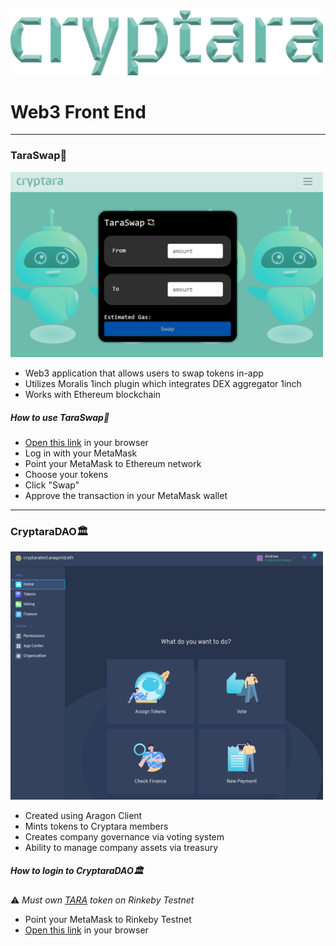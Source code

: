 <img src="/photos/cryptara_logo_1.png" alt="drawing" width="500"/>

# Web3 Front End

---

### TaraSwap💱

<img src="/photos/TaraSwapPreview.PNG" alt="drawing" width="500"/>

- Web3 application that allows users to swap tokens in-app
- Utilizes Moralis 1inch plugin which integrates DEX aggregator 1inch
- Works with Ethereum blockchain

##### How to use TaraSwap💱
- [Open this link](https://ast-xxi.github.io/Cryptara_FinalProject/) in your browser
- Log in with your MetaMask
- Point your MetaMask to Ethereum network
- Choose your tokens
- Click "Swap"
- Approve the transaction in your MetaMask wallet

---

### CryptaraDAO🏛️

<img src="/photos/CryptaraDAO.PNG" alt="drawing" width="500"/>

- Created using Aragon Client
- Mints tokens to Cryptara members
- Creates company governance via voting system
- Ability to manage company assets via treasury

##### How to login to CryptaraDAO🏛️
 ⚠️ *Must own [TARA](https://rinkeby.etherscan.io/token/0xd55bdc2e9b0ad60094829e76d85a39fadb9eddc7) token on Rinkeby Testnet*
 
 - Point your MetaMask to Rinkeby Testnet
 - [Open this link](https://client.aragon.org/#/cryptaratest/) in your browser
 



